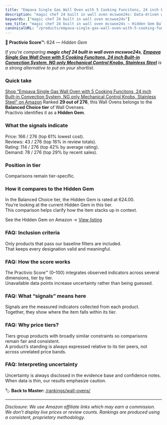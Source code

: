 ```yaml
---
title: "Empava Single Gas Wall Oven with 5 Cooking Funcitons, 24 inch Built-in Convection System, NG only Mechanical Control Knobs, Stainless Steel"
description: "magic chef 24 built in wall oven mcswoe24s: Data-driven within Balanced Choice ranking using the Practivio Score™. Positioned by quality, value, demand, findab…"
keywords: ["magic chef 24 built in wall oven mcswoe24s"]
seo_title: "magic chef 24 built in wall oven mcswoe24s — Hidden Gem Balanced Choice (2025)"
canonicalURL: "/products/empava-single-gas-wall-oven-with-5-cooking-funcitons-24-inch-built-in-convection-system-ng-only-mechanical-control-knobs-stainless-steel-B0DGJZT9QN/"
---
```


**💎 Practivio Score™:** 624 — _Hidden Gem_


*If you're comparing **magic chef 24 built in wall oven mcswoe24s**, **[Empava Single Gas Wall Oven with 5 Cooking Funcitons, 24 inch Built-in Convection System, NG only Mechanical Control Knobs, Stainless Steel](https://www.amazon.com/dp/B0DGJZT9QN?tag=practivio-20)** is a strong alternative to put on your shortlist.*
### Quick take
[Shop “Empava Single Gas Wall Oven with 5 Cooking Funcitons, 24 inch Built-in Convection System, NG only Mechanical Control Knobs, Stainless Steel” on Amazon](https://www.amazon.com/dp/B0DGJZT9QN?tag=practivio-20)
Ranked **29 out of 276**, this Wall Ovens belongs to the **Balanced Choice tier** of Wall Ovenses.  
Practivio identifies it as a **Hidden Gem**.

### What the signals indicate
Price: 166 / 276 (top 61% lowest cost).  
Reviews: 43 / 276 (top 16% in review totals).  
Rating: 114 / 276 (top 42% by average rating).  
Demand: 78 / 276 (top 29% by recent sales).

### Position in tier
Comparisons remain tier-specific.

### How it compares to the Hidden Gem
In the Balanced Choice tier, the Hidden Gem is rated at 624.00.  
You’re looking at the current Hidden Gem in this tier.  
This comparison helps clarify how the item stacks up in context.  

See the Hidden Gem on Amazon → [View listing](https://www.amazon.com/dp/B0DGJZT9QN?tag=practivio-20)

### FAQ: Inclusion criteria
Only products that pass our baseline filters are included.  
That keeps every designation valid and meaningful.

### FAQ: How the score works
The Practivio Score™ (0–100) integrates observed indicators across several dimensions, tier by tier.  
Unavailable data points increase uncertainty rather than being guessed.

### FAQ: What “signals” means here
Signals are the measured indicators collected from each product.  
Together, they show where the item falls within its tier.

### FAQ: Why price tiers?
Tiers group products with broadly similar constraints so comparisons remain fair and consistent.  
A product’s standing is always expressed relative to its tier peers, not across unrelated price bands.

### FAQ: Interpreting uncertainty
Uncertainty is always disclosed in the evidence base and confidence notes.  
When data is thin, our results emphasize caution.


🏷️ **Back to Master:** [/rankings/wall-ovens/](/rankings/wall-ovens/)

---
_Disclosure: We use Amazon affiliate links which may earn a commission. We don’t display live prices or review counts. Rankings are produced using a consistent, proprietary methodology._

